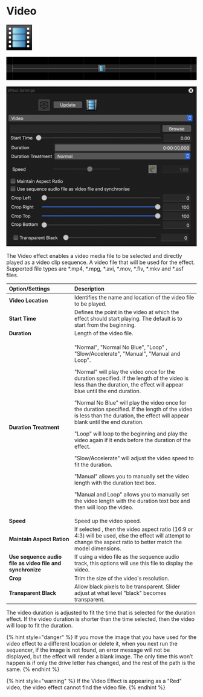 # Video

![Icon](../../.gitbook/assets/image%20%28303%29.png)

![Sequencer Grid](../../.gitbook/assets/image%20%28390%29.png)

![](../../.gitbook/assets/image%20%28638%29.png)

The Video effect enables a video media file to be selected and directly played as a video clip sequence.  A video file that will be used for the effect. Supported file types are \*.mp4, \*.mpg, \*.avi, \*.mov, \*.flv, \*.mkv and \*.asf files.

<table>
  <thead>
    <tr>
      <th style="text-align:left">Option/Settings</th>
      <th style="text-align:left">Description</th>
    </tr>
  </thead>
  <tbody>
    <tr>
      <td style="text-align:left"><b>Video Location</b>
      </td>
      <td style="text-align:left">Identifies the name and location of the video file to be played.</td>
    </tr>
    <tr>
      <td style="text-align:left"><b>Start Time</b>
      </td>
      <td style="text-align:left">Defines the point in the video at which the effect should start playing.
        The default is to start from the beginning.</td>
    </tr>
    <tr>
      <td style="text-align:left"><b>Duration</b>
      </td>
      <td style="text-align:left">Length of the video file.</td>
    </tr>
    <tr>
      <td style="text-align:left"><b>Duration Treatment</b>
      </td>
      <td style="text-align:left">
        <p>&quot;Normal&quot;, &quot;Normal No Blue&quot;, &quot;Loop&quot; , &quot;Slow/Accelerate&quot;,
          &quot;Manual&quot;, &quot;Manual and Loop&quot;.</p>
        <p></p>
        <p>&quot;Normal&quot; will play the video once for the duration specified.
          If the length of the video is less than the duration, the effect will appear
          blue until the end duration.</p>
        <p></p>
        <p>&quot;Normal No Blue&quot; will play the video once for the duration specified.
          If the length of the video is less than the duration, the effect will appear
          blank until the end duration.</p>
        <p></p>
        <p>&quot;Loop&quot; will loop to the beginning and play the video again if
          it ends before the duration of the effect.</p>
        <p></p>
        <p>&quot;Slow/Accelerate&quot; will adjust the video speed to fit the duration.</p>
        <p></p>
        <p>&quot;Manual&quot; allows you to manually set the video length with the
          duration text box.</p>
        <p></p>
        <p>&quot;Manual and Loop&quot; allows you to manually set the video length
          with the duration text box and then will loop the video.</p>
      </td>
    </tr>
    <tr>
      <td style="text-align:left"><b>Speed</b>
      </td>
      <td style="text-align:left">Speed up the video speed.</td>
    </tr>
    <tr>
      <td style="text-align:left"><b>Maintain Aspect Ration</b>
      </td>
      <td style="text-align:left">If selected , then the video aspect ratio (16:9 or 4:3) will be used,
        else the effect will attempt to change the aspect ratio to better match
        the model dimensions.</td>
    </tr>
    <tr>
      <td style="text-align:left"><b>Use sequence audio file as video file and synchronize</b>
      </td>
      <td style="text-align:left">If using a video file as the sequence audio track, this options will use
        this file to display the video.</td>
    </tr>
    <tr>
      <td style="text-align:left"><b>Crop</b>
      </td>
      <td style="text-align:left">Trim the size of the video&apos;s resolution.</td>
    </tr>
    <tr>
      <td style="text-align:left"><b>Transparent Black</b>
      </td>
      <td style="text-align:left">Allow black pixels to be transparent. Slider adjust at what level &quot;black&quot;
        becomes transparent.</td>
    </tr>
  </tbody>
</table>The video duration is adjusted to fit the time that is selected for the duration effect. If the video duration is shorter than the time selected, then the video will loop to fit the duration.

{% hint style="danger" %}
If you move the image that you have used for the video effect to a different location or delete it, when you next run the sequencer, if the image is not found, an error message will not be displayed, but the effect will render a blank image. The only time this won’t happen is if only the drive letter has changed,  and the rest of the path is the same.
{% endhint %}

{% hint style="warning" %}
If the Video Effect is appearing as a "Red" video, the video effect cannot find the video file.
{% endhint %}

